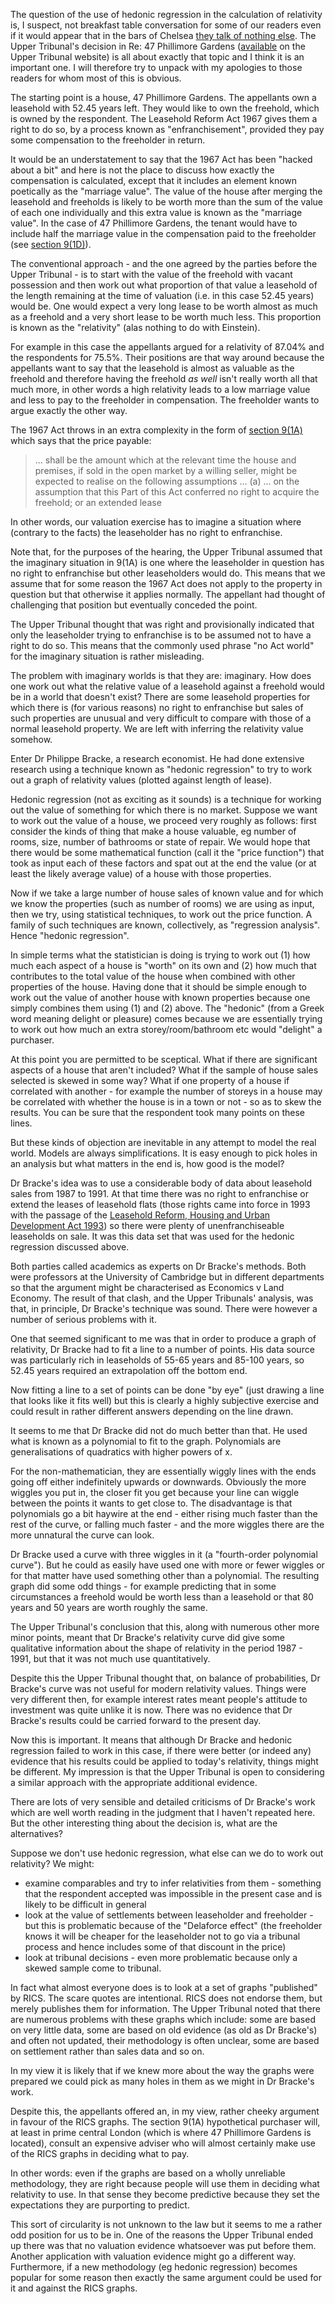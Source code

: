The question of the use of hedonic regression in the calculation of relativity is, I suspect, not breakfast table conversation for some of our readers even if it would appear that in the bars of Chelsea [they talk of nothing else](http://archive.spectator.co.uk/article/16th-june-1979/5/notebook). The Upper Tribunal's decision in Re: 47 Phillimore Gardens ([available](http://www.landstribunal.gov.uk/Aspx/view.aspx?id=1061) on the Upper Tribunal website) is all about exactly that topic and I think it is an important one. I will therefore try to unpack with my apologies to those readers for whom most of this is obvious.

The starting point is a house, 47 Phillimore Gardens. The appellants own a leasehold with 52.45 years left. They would like to own the freehold, which is owned by the respondent. The Leasehold Reform Act 1967 gives them a right to do so, by a process known as "enfranchisement", provided they pay some compensation to the freeholder in return.

It would be an understatement to say that the 1967 Act has been "hacked about a bit" and here is not the place to discuss how exactly the compensation is calculated, except that it includes an element known poetically as the "marriage value". The value of the house after merging the leasehold and freeholds is likely to be worth more than the sum of the value of each one individually and this extra value is known as the "marriage value". In the case of 47 Phillimore Gardens, the tenant would have to include half the marriage value in the compensation paid to the freeholder (see [section 9(1D)](http://www.legislation.gov.uk/ukpga/1967/88/section/9#section-9-1D)).

The conventional approach - and the one agreed by the parties before the Upper Tribunal - is to start with the value of the freehold with vacant possession and then work out what proportion of that value a leasehold of the length remaining at the time of valuation (i.e. in this case 52.45 years) would be. One would expect a very long lease to be worth almost as much as a freehold and a very short lease to be worth much less. This proportion is known as the "relativity" (alas nothing to do with Einstein).

For example in this case the appellants argued for a relativity of 87.04% and the respondents for 75.5%. Their positions are that way around because the appellants want to say that the leasehold is almost as valuable as the freehold and therefore having the freehold *as well* isn't really worth all that much more, in other words a high relativity leads to a low marriage value and less to pay to the freeholder in compensation. The freeholder wants to argue exactly the other way.

The 1967 Act throws in an extra complexity in the form of [section 9(1A)](http://www.legislation.gov.uk/ukpga/1967/88/section/9#section-9-1A) which says that the price payable:

> ... shall be the amount which at the relevant time the house and premises, if sold in the open market by a willing seller, might be expected to realise on the following assumptions ...
> (a) ... on the assumption that this Part of this Act conferred no right to acquire the freehold; or an extended lease

In other words, our valuation exercise has to imagine a situation where (contrary to the facts) the leaseholder has no right to enfranchise. 

Note that, for the purposes of the hearing, the Upper Tribunal assumed that the imaginary situation in 9(1A) is one where the leaseholder in question has no right to enfranchise but other leaseholders would do. This means that we assume that for some reason the 1967 Act does not apply to the property in question but that otherwise it applies normally. The appellant had thought of challenging that position but eventually conceded the point. 

The Upper Tribunal thought that was right and provisionally indicated that only the leaseholder trying to enfranchise is to be assumed not to have a right to do so. This means that the commonly used phrase "no Act world" for the imaginary situation is rather misleading.

The problem with imaginary worlds is that they are: imaginary. How does one work out what the relative value of a leasehold against a freehold would be in a world that doesn't exist? There are some leasehold properties for which there is (for various reasons) no right to enfranchise but sales of such properties are unusual and very difficult to compare with those of a normal leasehold property. We are left with inferring the relativity value somehow.

Enter Dr Philippe Bracke, a research economist. He had done extensive research using a technique known as "hedonic regression" to try to work out a graph of relativity values (plotted against length of lease).

Hedonic regression (not as exciting as it sounds) is a technique for working out the value of something for which there is no market. Suppose we want to work out the value of a house, we proceed very roughly as follows: first consider the kinds of thing that make a house valuable, eg number of rooms, size, number of bathrooms or state of repair. We would hope that there would be some mathematical function (call it the "price function") that took as input each of these factors and spat out at the end the value (or at least the likely average value) of a house with those properties.

Now if we take a large number of house sales of known value and for which we know the properties (such as number of rooms) we are using as input, then we try, using statistical techniques, to work out the price function. A family of such techniques are known, collectively, as "regression analysis". Hence "hedonic regression". 

In simple terms what the statistician is doing is trying to work out (1) how much each aspect of a house is "worth" on its own and (2) how much that contributes to the total value of the house when combined with other properties of the house. Having done that it should be simple enough to work out the value of another house with known properties because one simply combines them using (1) and (2) above. The "hedonic" (from a Greek word meaning delight or pleasure) comes because we are essentially trying to work out how much an extra storey/room/bathroom etc would "delight" a purchaser.

At this point you are permitted to be sceptical. What if there are significant aspects of a house that aren't included? What if the sample of house sales selected is skewed in some way? What if one property of a house if correlated with another - for example the number of storeys in a house may be correlated with whether the house is in a town or not - so as to skew the results. You can be sure that the respondent took many points on these lines.

But these kinds of objection are inevitable in any attempt to model the real world. Models are always simplifications. It is easy enough to pick holes in an analysis but what matters in the end is, how good is the model?

Dr Bracke's idea was to use a considerable body of data about leasehold sales from 1987 to 1991. At that time there was no right to enfranchise or extend the leases of leasehold flats (those rights came into force in 1993 with the passage of the [Leasehold Reform, Housing and Urban Development Act 1993](http://www.legislation.gov.uk/ukpga/1993/28/contents)) so there were plenty of unenfranchiseable leaseholds on sale. It was this data set that was used for the hedonic regression discussed above.

Both parties called academics as experts on Dr Bracke's methods. Both were professors at the University of Cambridge but in different departments so that the argument might be characterised as Economics v Land Economy. The result of that clash, and the Upper Tribunals' analysis, was that, in principle, Dr Bracke's technique was sound. There were however a number of serious problems with it.

One that seemed significant to me was that in order to produce a graph of relativity, Dr Bracke had to fit a line to a number of points. His data source was particularly rich in leaseholds of 55-65 years and 85-100 years, so 52.45 years required an extrapolation off the bottom end.

Now fitting a line to a set of points can be done "by eye" (just drawing a line that looks like it fits well) but this is clearly a highly subjective exercise and could result in rather different answers depending on the line drawn. 

It seems to me that Dr Bracke did not do much better than that. He used what is known as a polynomial to fit to the graph. Polynomials are generalisations of quadratics with higher powers of x. 

For the non-mathematician, they are essentially wiggly lines with the ends going off either indefinitely upwards or downwards. Obviously the more wiggles you put in, the closer fit you get because your line can wiggle between the points it wants to get close to. The disadvantage is that polynomials go a bit haywire at the end - either rising much faster than the rest of the curve, or falling much faster - and the more wiggles there are the more unnatural the curve can look. 

Dr Bracke used a curve with three wiggles in it (a "fourth-order polynomial curve"). But he could as easily have used one with more or fewer wiggles or for that matter have used something other than a polynomial. The resulting graph did some odd things - for example predicting that in some circumstances a freehold would be worth less than a leasehold or that 80 years and 50 years are worth roughly the same.

The Upper Tribunal's conclusion that this, along with numerous other more minor points, meant that Dr Bracke's relativity curve did give some qualitative information about the shape of relativity in the period 1987 - 1991, but that it was not much use quantitatively.

Despite this the Upper Tribunal thought that, on balance of probabilities, Dr Bracke's curve was not useful for modern relativity values. Things were very different then, for example interest rates meant people's attitude to investment was quite unlike it is now. There was no evidence that Dr Bracke's results could be carried forward to the present day.

Now this is important. It means that although Dr Bracke and hedonic regression failed to work in this case, if there were better (or indeed any) evidence that his results could be applied to today's relativity, things might be different. My impression is that the Upper Tribunal is open to considering a similar approach with the appropriate additional evidence. 

There are lots of very sensible and detailed criticisms of Dr Bracke's work which are well worth reading in the judgment that I haven't repeated here. But the other interesting thing about the decision is, what are the alternatives?

Suppose we don't use hedonic regression, what else can we do to work out relativity? We might:

* examine comparables and try to infer relativities from them - something that the respondent accepted was impossible in the present case and is likely to be difficult in general
* look at the value of settlements between leaseholder and freeholder - but this is problematic because of the "Delaforce effect" (the freeholder knows it will be cheaper for the leaseholder not to go via a tribunal process and hence includes some of that discount in the price)
* look at tribunal decisions - even more problematic because only a skewed sample come to tribunal.

In fact what almost everyone does is to look at a set of graphs "published" by RICS. The scare quotes are intentional. RICS does not endorse them, but merely publishes them for information. The Upper Tribunal noted that there are numerous problems with these graphs which include: some are based on very little data, some are based on old evidence (as old as Dr Bracke's) and often not updated, their methodology is often unclear, some are based on settlement rather than sales data and so on.

In my view it is likely that if we knew more about the way the graphs were prepared we could pick as many holes in them as we might in Dr Bracke's work. 

Despite this, the appellants offered an, in my view, rather cheeky argument in favour of the RICS graphs. The section 9(1A) hypothetical purchaser will, at least in prime central London (which is where 47 Phillimore Gardens is located), consult an expensive adviser who will almost certainly make use of the RICS graphs in deciding what to pay. 

In other words: even if the graphs are based on a wholly unreliable methodology, they are right because people will use them in deciding what relativity to use. In that sense they become predictive because they set the expectations they are purporting to predict. 

This sort of circularity is not unknown to the law but it seems to me a rather odd position for us to be in. One of the reasons the Upper Tribunal ended up there was that no valuation evidence whatsoever was put before them. Another application with valuation evidence might go a different way. Furthermore, if a new methodology (eg hedonic regression) becomes popular for some reason then exactly the same argument could be used for it and against the RICS graphs.


